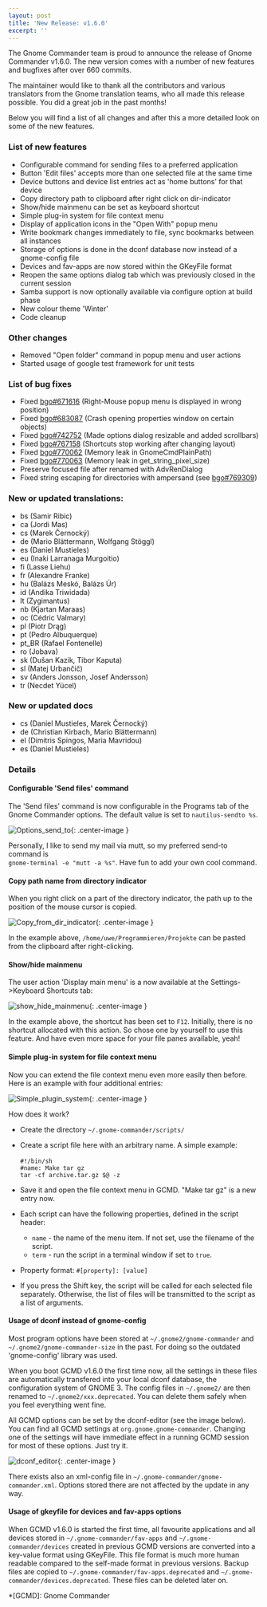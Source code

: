 ```yaml
---
layout: post
title: 'New Release: v1.6.0'
excerpt: ''
---
```


The Gnome Commander team is proud to announce the release of Gnome
Commander v1.6.0. The new version comes with a number of new features
and bugfixes after over 660 commits.

The maintainer would like to thank all the contributors and various
translators from the Gnome translation teams, who all made this release
possible. You did a great job in the past months!

Below you will find a list of all changes and after this a more detailed
look on some of the new features.

### List of new features
* Configurable command for sending files to a preferred application
* Button 'Edit files' accepts more than one selected file at the same time
* Device buttons and device list entries act as 'home buttons' for that device
* Copy directory path to clipboard after right click on dir-indicator
* Show/hide mainmenu can be set as keyboard shortcut
* Simple plug-in system for file context menu
* Display of application icons in the "Open With" popup menu
* Write bookmark changes immediately to file, sync bookmarks between all instances
* Storage of options is done in the dconf database now instead of a gnome-config file
* Devices and fav-apps are now stored within the GKeyFile format
* Reopen the same options dialog tab which was previously closed in the current session 
* Samba support is now optionally available via configure option at build phase
* New colour theme 'Winter'
* Code cleanup

### Other changes
* Removed "Open folder" command in popup menu and user actions
* Started usage of google test framework for unit tests

### List of bug fixes

* Fixed [bgo#671616](https://bugzilla.gnome.org/show_bug.cgi?id=671616) (Right-Mouse popup menu is displayed in wrong position)
* Fixed [bgo#683087](https://bugzilla.gnome.org/show_bug.cgi?id=683087) (Crash opening properties window on certain objects)
* Fixed [bgo#742752](https://bugzilla.gnome.org/show_bug.cgi?id=742752) (Made options dialog resizable and added scrollbars)
* Fixed [bgo#767158](https://bugzilla.gnome.org/show_bug.cgi?id=767158) (Shortcuts stop working after changing layout)
* Fixed [bgo#770062](https://bugzilla.gnome.org/show_bug.cgi?id=770062) (Memory leak in GnomeCmdPlainPath)
* Fixed [bgo#770063](https://bugzilla.gnome.org/show_bug.cgi?id=770063) (Memory leak in get_string_pixel_size)
* Preserve focused file after renamed with AdvRenDialog
* Fixed string escaping for directories with ampersand (see [bgo#769309](https://bugzilla.gnome.org/show_bug.cgi?id=769309))

### New or updated translations: 
* bs (Samir Ribic)
* ca (Jordi Mas)
* cs (Marek Černocký)
* de (Mario Blättermann, Wolfgang Stöggl)
* es (Daniel Mustieles)
* eu (Inaki Larranaga Murgoitio)
* fi (Lasse Liehu)
* fr (Alexandre Franke)
* hu (Balázs Meskó, Balázs Úr)
* id (Andika Triwidada)
* lt (Zygimantus)
* nb (Kjartan Maraas)
* oc (Cédric Valmary)
* pl (Piotr Drąg)
* pt (Pedro Albuquerque)
* pt_BR (Rafael Fontenelle)
* ro (Jobava)
* sk (Dušan Kazik, Tibor Kaputa)
* sl (Matej Urbančič)
* sv (Anders Jonsson, Josef Andersson)
* tr (Necdet Yücel)

### New or updated docs
* cs (Daniel Mustieles, Marek Černocký)
* de (Christian Kirbach, Mario Blättermann)
* el (Dimitris Spingos, Maria Mavridou)
* es (Daniel Mustieles)


### Details ###

#### Configurable 'Send files' command ####

The 'Send files' command is now configurable in the Programs tab of the
Gnome Commander options. The default value is set to `nautilus-sendto
%s`.

![Options_send_to](/ss/Release_v1.6.0_send_to.png){: .center-image }

Personally, I like to send my mail via mutt, so my preferred
send-to command is<br> `gnome-terminal -e "mutt -a %s"`. Have fun to add
your own cool command.

#### Copy path name from directory indicator ####

When you right click on a part of the directory indicator, the path up
to the position of the mouse cursor is copied. 

![Copy_from_dir_indicator](/ss/Release_v1.6.0_dir_indicator.png){: .center-image }

In the example above, `/home/uwe/Programmieren/Projekte` can be pasted
from the clipboard after right-clicking.

#### Show/hide mainmenu ####

The user action 'Display main menu' is a now available at the
Settings->Keyboard Shortcuts tab:

![show_hide_mainmenu](/ss/Release_v1.6.0_display_main_menu.png){: .center-image }

In the example above, the shortcut has been set to `F12`. Initially,
there is no shortcut allocated with this action. So chose one by
yourself to use this feature. And have even more space for your file
panes available, yeah!

#### Simple plug-in system for file context menu ####

Now you can extend the file context menu even more easily then before.
Here is an example with four additional entries:

![Simple_plugin_system](/ss/Release_v1.6.0_context_menu.png){: .center-image }

How does it work?

  - Create the directory `~/.gnome-commander/scripts/`

  - Create a script file here with an arbitrary name. A simple example:<br><br>
    `#!/bin/sh`<br>
    `#name: Make tar gz`<br>
    `tar -cf archive.tar.gz $@ -z`<br>

 - Save it and open the file context menu in GCMD. "Make tar gz" is a new entry now.
 - Each script can have the following properties, defined in the script header:
   - `name` - the name of the menu item. If not set, use the filename of the script.
   - `term` - run the script in a terminal window if set to `true`.
 - Property format: `#[property]: [value]`
 - If you press the Shift key, the script will be called for each selected file separately. Otherwise, the list of files will be transmitted to the script as a list of arguments.

#### Usage of dconf instead of gnome-config ####

Most program options have been stored at `~/.gnome2/gnome-commander` and
`~/.gnome2/gnome-commander-size` in the past. For doing so the outdated
'gnome-config' library was used.

When you boot GCMD v1.6.0 the first time now, all the settings in these
files are automatically transfered into your local dconf database, the
configuration system of GNOME 3. The config files in `~/.gnome2/` are
then renamed to `~/.gnome2/xxx.deprecated`. You can delete them safely
when you feel everything went fine.

All GCMD options can be set by the dconf-editor (see the image below).
You can find all GCMD settings at `org.gnome.gnome-commander`. Changing
one of the settings will have immediate effect in a running GCMD session
for most of these options. Just try it.

![dconf_editor](/ss/Release_v1.6.0_dconf_editor.png){: .center-image }

There exists also an xml-config file in
`~/.gnome-commander/gnome-commander.xml`. Options stored there are not
affected by the update in any way.


#### Usage of gkeyfile for devices and fav-apps options ####

When GCMD v1.6.0 is started the first time, all favourite applications
and all devices stored in `~/.gnome-commander/fav-apps` and
`~/.gnome-commander/devices` created in previous GCMD versions are
converted into a key-value format using GKeyFile. This file format is
much more human readable compared to the self-made format in previous
versions. Backup files are copied to
`~/.gnome-commander/fav-apps.deprecated` and
`~/.gnome-commander/devices.deprecated`. These files can be deleted
later on.

*[GCMD]: Gnome Commander
